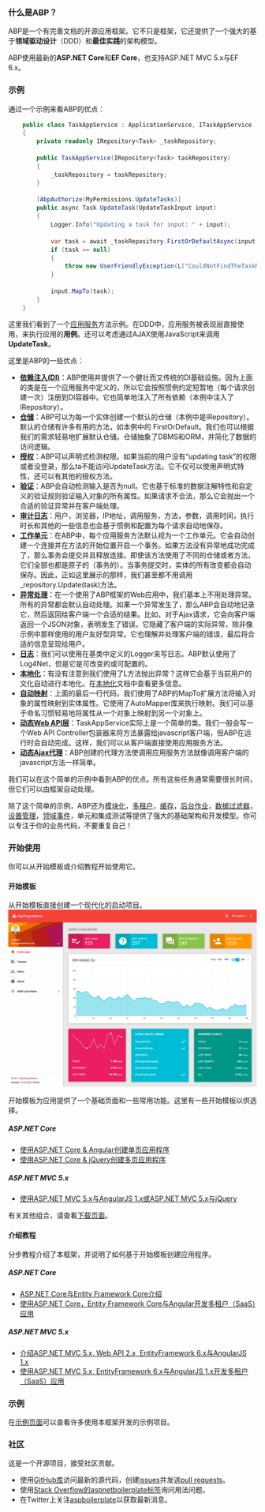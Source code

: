 ### 什么是ABP？

ABP是一个有完善文档的开源应用框架。它不只是框架，它还提供了一个强大的基于**领域驱动设计**（DDD）和**最佳实践**的架构模型。

ABP使用最新的**ASP.NET Core**和**EF Core**，也支持ASP.NET MVC 5.x与EF 6.x。

### 示例

通过一个示例来看ABP的优点：
``` C#
    public class TaskAppService : ApplicationService, ITaskAppService
    {
        private readonly IRepository<Task> _taskRepository;

        public TaskAppService(IRepository<Task> taskRepository)
        {
            _taskRepository = taskRepository;
        }

        [AbpAuthorize(MyPermissions.UpdateTasks)]
        public async Task UpdateTask(UpdateTaskInput input)
        {
            Logger.Info("Updating a task for input: " + input);

            var task = await _taskRepository.FirstOrDefaultAsync(input.TaskId);
            if (task == null)
            {
                throw new UserFriendlyException(L("CouldNotFindTheTaskMessage"));
            }

            input.MapTo(task);
        }
    }
```

这里我们看到了一个[应用服务](/WebSite/Application.Layer/Application-Services.md)方法示例。在DDD中，应用服务被表现层直接使用，来执行应用的**用例**。还可以考虑通过AJAX使用JavaScript来调用**UpdateTask**。

这里是ABP的一些优点：

* [**依赖注入(DI)**](https://aspnetboilerplate.com/Pages/Documents/Dependency-Injection)：ABP使用并提供了一个健壮而又传统的DI基础设施。因为上面的类是在一个应用服务中定义的，所以它会按照惯例约定短暂地（每个请求创建一次）注册到DI容器中。它也简单地注入了所有依赖（本例中注入了IRepository）。
* [**仓储**](https://aspnetboilerplate.com/Pages/Documents/Repositories)：ABP可以为每一个实体创建一个默认的仓储（本例中是IRepository）。默认的仓储有许多有用的方法，如本例中的 FirstOrDefault。我们也可以根据我们的需求轻易地扩展默认仓储。仓储抽象了DBMS和ORM，并简化了数据的访问逻辑。
* [**授权**](https://aspnetboilerplate.com/Pages/Documents/Authorization)：ABP可以声明式检测权限。如果当前的用户没有“updating task”的权限或者没登录，那么ta不能访问UpdateTask方法。它不仅可以使用声明式特性，还可以有其他的授权方法。
* [**验证**](https://aspnetboilerplate.com/Pages/Documents/Validating-Data-Transfer-Objects)：ABP会自动检测输入是否为null。它也基于标准的数据注解特性和自定义的验证规则验证输入对象的所有属性。如果请求不合法，那么它会抛出一个合适的验证异常并在客户端处理。
* [**审计日志**](https://aspnetboilerplate.com/Pages/Documents/Audit-Logging)：用户，浏览器，IP地址，调用服务，方法，参数，调用时间，执行时长和其他的一些信息也会基于惯例和配置为每个请求自动地保存。
* [**工作单元**](https://aspnetboilerplate.com/Pages/Documents/Unit-Of-Work)：在ABP中，每个应用服务方法默认视为一个工作单元。它会自动创建一个连接并在方法的开始位置开启一个事务。如果方法没有异常地成功完成了，那么事务会提交并且释放连接。即使该方法使用了不同的仓储或者方法，它们全部也都是原子的（事务的）。当事务提交时，实体的所有改变都会自动保存。因此，正如这里展示的那样，我们甚至都不用调用_repository.Update(task)方法。
* [**异常处理**](https://aspnetboilerplate.com/Pages/Documents/Handling-Exceptions)：在一个使用了ABP框架的Web应用中，我们基本上不用处理异常。所有的异常都会默认自动处理。如果一个异常发生了，那么ABP会自动地记录它，然后返回给客户端一个合适的结果。比如，对于Ajax请求，它会向客户端返回一个JSON对象，表明发生了错误。它隐藏了客户端的实际异常，除非像示例中那样使用的用户友好型异常。它也理解并处理客户端的错误，最后将合适的信息呈现给用户。
* [**日志**](https://aspnetboilerplate.com/Pages/Documents/Logging)：我们可以使用在基类中定义的Logger来写日志。ABP默认使用了Log4Net，但是它是可改变的或可配置的。
* [**本地化**](https://aspnetboilerplate.com/Pages/Documents/Localization)：有没有注意到我们使用了L方法抛出异常？这样它会基于当前用户的文化自动进行本地化。在[本地化](https://aspnetboilerplate.com/Pages/Documents/Localization)文档中查看更多信息。
* [**自动映射**](https://aspnetboilerplate.com/Pages/Documents/Data-Transfer-Objects)：上面的最后一行代码，我们使用了ABP的MapTo扩展方法将输入对象的属性映射到实体属性。它使用了AutoMapper库来执行映射。我们可以基于命名习惯轻易地将属性从一个对象上映射到另一个对象上。
* [**动态Web API层**](https://aspnetboilerplate.com/Pages/Documents/Dynamic-Web-API)：TaskAppService实际上是一个简单的类。我们一般会写一个Web API Controller包装器来将方法暴露给javascript客户端，但ABP在运行时会自动完成。这样，我们可以从客户端直接使用应用服务方法。
* [**动态Ajax代理**](https://aspnetboilerplate.com/Pages/Documents/Dynamic-Web-API#dynamic-javascript-proxies)：ABP创建的代理方法使调用应用服务方法就像调用客户端的javascript方法一样简单。

我们可以在这个简单的示例中看到ABP的优点。所有这些任务通常需要很长时间，但它们可以由框架自动处理。

除了这个简单的示例，ABP还为[模块化](https://aspnetboilerplate.com/Pages/Documents/Module-System)，[多租户](https://aspnetboilerplate.com/Pages/Documents/Multi-Tenancy)，[缓存](https://aspnetboilerplate.com/Pages/Documents/Caching)，[后台作业](https://aspnetboilerplate.com/Pages/Documents/Background-Jobs-And-Workers)，[数据过滤器](https://aspnetboilerplate.com/Pages/Documents/Data-Filters)，[设置管理](https://aspnetboilerplate.com/Pages/Documents/Setting-Management)，[领域事件](https://aspnetboilerplate.com/Pages/Documents/EventBus-Domain-Events)，单元和集成测试等提供了强大的基础架构和开发模型。你可以专注于你的业务代码，不要重复自己！

### 开始使用

你可以从开始模板或介绍教程开始使用它。

#### 开始模板

从开始模板直接创建一个现代化的启动项目。
![开始模板](./img/Overall/module-zero-core-template-ui-home.png)

开始模板为应用提供了一个基础页面和一些常用功能。这里有一些开始模板以供选择。

##### ASP.NET Core

* [使用ASP.NET Core & Angular创建单页应用程序](https://aspnetboilerplate.com/Pages/Documents/Zero/Startup-Template-Angular)
* [使用ASP.NET Core & jQuery创建多页应用程序](https://aspnetboilerplate.com/Pages/Documents/Zero/Startup-Template-Core)

##### ASP.NET MVC 5.x

* [使用ASP.NET MVC 5.x与AngularJS 1.x或ASP.NET MVC 5.x与jQuery](https://aspnetboilerplate.com/Pages/Documents/Zero/Startup-Template)

有关其他组合，请查看[下载页面](https://aspnetboilerplate.com/Templates)。

#### 介绍教程

分步教程介绍了本框架，并说明了如何基于开始模板创建应用程序。

##### ASP.NET Core

* [ASP.NET Core与Entity Framework Core介绍](/WebSite/Articles/Introduction.Net.Core.EFCore.P1.md)
* [使用ASP.NET Core，Entity Framework Core与Angular开发多租户（SaaS）应用](https://aspnetboilerplate.com/Pages/Documents/Articles/Developing-a-Multi-Tenant-SaaS-Application-with-ASP.NET-MVC-EntityFramework-AngularJs/index.html)

##### ASP.NET MVC 5.x

* [介绍ASP.NET MVC 5.x, Web API 2.x, EntityFramework 6.x与AngularJS 1.x](https://aspnetboilerplate.com/Pages/Documents/Articles/Introduction-With-AspNet-MVC-Web-API-EntityFramework-and-AngularJs/index.html)
* [使用ASP.NET MVC 5.x, EntityFramework 6.x与AngularJS 1.x开发多租户（SaaS）应用](https://aspnetboilerplate.com/Pages/Documents/Articles/Developing-a-Multi-Tenant-SaaS-Application-with-ASP.NET-MVC-EntityFramework-AngularJs/index.html)

### 示例

在[示例页面](https://aspnetboilerplate.com/Samples)可以查看许多使用本框架开发的示例项目。

### 社区

这是一个开源项目，接受社区贡献。

* 使用[GitHub库](https://github.com/aspnetboilerplate/aspnetboilerplate)访问最新的源代码，创建[issues](https://github.com/aspnetboilerplate/aspnetboilerplate/issues)并发送[pull requests](https://github.com/aspnetboilerplate/aspnetboilerplate/pulls)。
* 使用[Stack Overflow的aspnetboilerplate标签](https://stackoverflow.com/questions/tagged/aspnetboilerplate)询问用法问题。
* 在Twitter上关注[aspboilerplate](https://twitter.com/aspboilerplate)以获取最新消息。